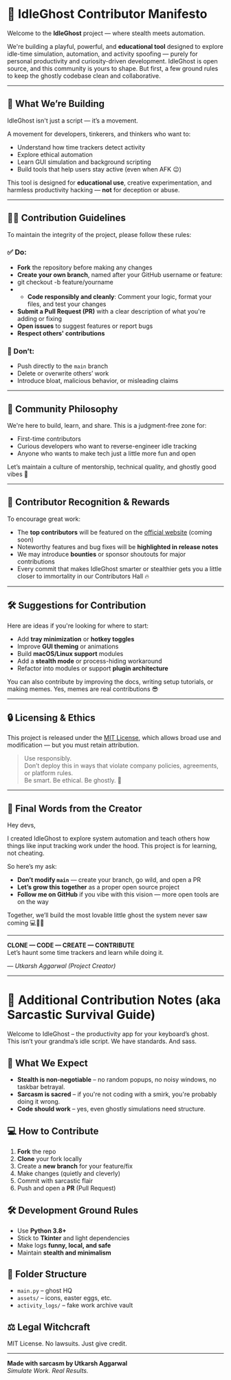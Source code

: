 # 👻 IdleGhost Contributor Manifesto

Welcome to the **IdleGhost** project — where stealth meets automation.

We're building a playful, powerful, and **educational tool** designed to explore idle-time simulation, automation, and activity spoofing — purely for personal productivity and curiosity-driven development. IdleGhost is open source, and this community is yours to shape. But first, a few ground rules to keep the ghostly codebase clean and collaborative.

---

## 🚀 What We’re Building

IdleGhost isn't just a script — it’s a movement.

A movement for developers, tinkerers, and thinkers who want to:

* Understand how time trackers detect activity
* Explore ethical automation
* Learn GUI simulation and background scripting
* Build tools that help users stay active (even when AFK 😉)

This tool is designed for **educational use**, creative experimentation, and harmless productivity hacking — **not** for deception or abuse.

---

## 🧑‍💻 Contribution Guidelines

To maintain the integrity of the project, please follow these rules:

### ✅ Do:

* **Fork** the repository before making any changes
* **Create your own branch**, named after your GitHub username or feature:
* git checkout -b feature/yourname
* * **Code responsibly and cleanly**: Comment your logic, format your files, and test your changes
* **Submit a Pull Request (PR)** with a clear description of what you're adding or fixing
* **Open issues** to suggest features or report bugs
* **Respect others' contributions**

### 🚫 Don’t:

* Push directly to the `main` branch
* Delete or overwrite others’ work
* Introduce bloat, malicious behavior, or misleading claims

---

## 🧠 Community Philosophy

We're here to build, learn, and share. This is a judgment-free zone for:

* First-time contributors
* Curious developers who want to reverse-engineer idle tracking
* Anyone who wants to make tech just a little more fun and open

Let’s maintain a culture of mentorship, technical quality, and ghostly good vibes 👻

---

## 🎁 Contributor Recognition & Rewards

To encourage great work:

* The **top contributors** will be featured on the [official website](https://idleghost.vercel.app/) (coming soon)
* Noteworthy features and bug fixes will be **highlighted in release notes**
* We may introduce **bounties** or sponsor shoutouts for major contributions
* Every commit that makes IdleGhost smarter or stealthier gets you a little closer to immortality in our Contributors Hall 🔥

---

## 🛠 Suggestions for Contribution

Here are ideas if you're looking for where to start:

* Add **tray minimization** or **hotkey toggles**
* Improve **GUI theming** or animations
* Build **macOS/Linux support** modules
* Add a **stealth mode** or process-hiding workaround
* Refactor into modules or support **plugin architecture**

You can also contribute by improving the docs, writing setup tutorials, or making memes. Yes, memes are real contributions 😎

---

## 🔒 Licensing & Ethics

This project is released under the [MIT License](LICENSE), which allows broad use and modification — but you must retain attribution.

> Use responsibly.  
> Don’t deploy this in ways that violate company policies, agreements, or platform rules.  
> Be smart. Be ethical. Be ghostly. 👻

---

## 📣 Final Words from the Creator

Hey devs,

I created IdleGhost to explore system automation and teach others how things like input tracking work under the hood. This project is for learning, not cheating.

So here’s my ask:

* **Don’t modify `main`** — create your branch, go wild, and open a PR
* **Let’s grow this together** as a proper open source project
* **Follow me on GitHub** if you vibe with this vision — more open tools are on the way

Together, we’ll build the most lovable little ghost the system never saw coming 💻🦶💨

---

**CLONE — CODE — CREATE — CONTRIBUTE**  
Let’s haunt some time trackers and learn while doing it.

— *Utkarsh Aggarwal (Project Creator)*

---

# 👾 Additional Contribution Notes (aka Sarcastic Survival Guide)

Welcome to IdleGhost – the productivity app for your keyboard’s ghost.  
This isn’t your grandma’s idle script. We have standards. And sass.

## 🧠 What We Expect

- **Stealth is non-negotiable** – no random popups, no noisy windows, no taskbar betrayal.
- **Sarcasm is sacred** – if you're not coding with a smirk, you're probably doing it wrong.
- **Code should work** – yes, even ghostly simulations need structure.

## 💻 How to Contribute

1. **Fork** the repo  
2. **Clone** your fork locally  
3. Create a **new branch** for your feature/fix  
4. Make changes (quietly and cleverly)  
5. Commit with sarcastic flair  
6. Push and open a **PR** (Pull Request)

## 🛠️ Development Ground Rules

- Use **Python 3.8+**
- Stick to **Tkinter** and light dependencies
- Make logs **funny, local, and safe**
- Maintain **stealth and minimalism**

## 📁 Folder Structure

- `main.py` – ghost HQ
- `assets/` – icons, easter eggs, etc.
- `activity_logs/` – fake work archive vault

## ⚖️ Legal Witchcraft

MIT License. No lawsuits. Just give credit.

---

**Made with sarcasm by Utkarsh Aggarwal**  
*Simulate Work. Real Results.*


